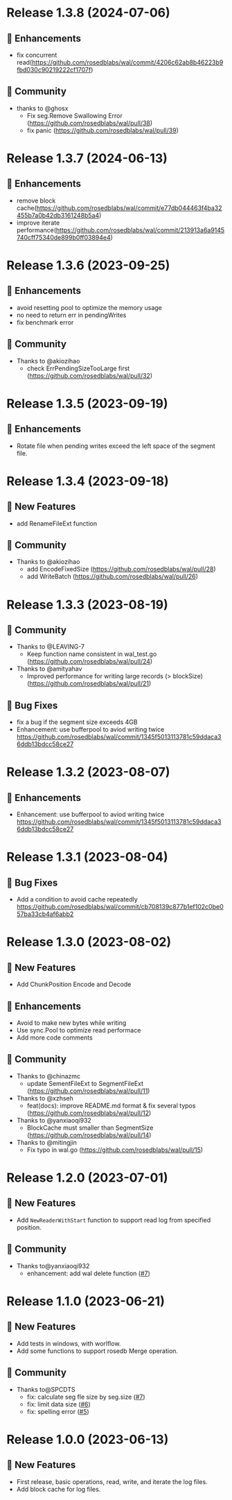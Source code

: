 # Release 1.3.8 (2024-07-06)
## 🎄 Enhancements
* fix concurrent read(https://github.com/rosedblabs/wal/commit/4206c62ab8b46223b9fbd030c90219222cf1707f)
## 🎠 Community
* thanks to @ghosx
  * Fix seg.Remove Swallowing Error (https://github.com/rosedblabs/wal/pull/38)
  * fix panic (https://github.com/rosedblabs/wal/pull/39)

# Release 1.3.7 (2024-06-13)

## 🎄 Enhancements
* remove block cache(https://github.com/rosedblabs/wal/commit/e77db044463f4ba32455b7a0b42db3161248b5a4)
* improve iterate performance(https://github.com/rosedblabs/wal/commit/213913a6a9145740cff75340de899b0ff03894e4)

# Release 1.3.6 (2023-09-25)

## 🎄 Enhancements
* avoid resetting pool to optimize the memory usage
* no need to return err in pendingWrites
* fix benchmark error
## 🎠 Community
* Thanks to @akiozihao 
    * check ErrPendingSizeTooLarge first (https://github.com/rosedblabs/wal/pull/32)

# Release 1.3.5 (2023-09-19)

## 🎄 Enhancements
* Rotate file when pending writes exceed the left space of the segment file.

# Release 1.3.4 (2023-09-18)

## 🚀 New Features
* add RenameFileExt function

## 🎠 Community
* Thanks to @akiozihao 
    * add EncodeFixedSize (https://github.com/rosedblabs/wal/pull/28)
    * add WriteBatch (https://github.com/rosedblabs/wal/pull/26)

# Release 1.3.3 (2023-08-19)

## 🎠 Community
* Thanks to @LEAVING-7 
  * Keep function name consistent in wal_test.go (https://github.com/rosedblabs/wal/pull/24)
* Thanks to @amityahav 
  * Improved performance for writing large records (> blockSize) (https://github.com/rosedblabs/wal/pull/21)
## 🐞 Bug Fixes
* fix a bug if the segment size exceeds 4GB
* Enhancement: use bufferpool to aviod writing twice https://github.com/rosedblabs/wal/commit/1345f5013113781c59ddaca36ddb13bdcc58ce27

# Release 1.3.2 (2023-08-07)

## 🎄 Enhancements
* Enhancement: use bufferpool to aviod writing twice https://github.com/rosedblabs/wal/commit/1345f5013113781c59ddaca36ddb13bdcc58ce27

# Release 1.3.1 (2023-08-04)

## 🐞 Bug Fixes
* Add a condition to avoid cache repeatedly https://github.com/rosedblabs/wal/commit/cb708139c877b1ef102c0be057ba33cb4af6abb2

# Release 1.3.0 (2023-08-02)

## 🚀 New Features
* Add ChunkPosition Encode and Decode

## 🎄 Enhancements
* Avoid to make new bytes while writing
* Use sync.Pool to optimize read performace
* Add more code comments

## 🎠 Community
* Thanks to @chinazmc 
  * update SementFileExt to SegmentFileExt (https://github.com/rosedblabs/wal/pull/11)
* Thanks to @xzhseh 
  * feat(docs): improve README.md format & fix several typos (https://github.com/rosedblabs/wal/pull/12)
* Thanks to @yanxiaoqi932 
  * BlockCache must smaller than SegmentSize (https://github.com/rosedblabs/wal/pull/14)
* Thanks to @mitingjin 
  * Fix typo in wal.go (https://github.com/rosedblabs/wal/pull/15)

# Release 1.2.0 (2023-07-01)

## 🚀 New Features
* Add `NewReaderWithStart` function to support read log from specified position.

## 🎠 Community
* Thanks to@yanxiaoqi932
  * enhancement: add wal delete function ([#7](https://github.com/rosedblabs/wal/pull/9))

# Release 1.1.0 (2023-06-21)

## 🚀 New Features
* Add tests in windows, with worlflow.
* Add some functions to support rosedb Merge operation.

## 🎠 Community
* Thanks to@SPCDTS
  * fix: calculate seg fle size by seg.size ([#7](https://github.com/rosedblabs/wal/pull/7))
  * fix: limit data size ([#6](https://github.com/rosedblabs/wal/pull/6))
  * fix: spelling error ([#5](https://github.com/rosedblabs/wal/pull/5))

# Release 1.0.0 (2023-06-13)

## 🚀 New Features
* First release, basic operations, read, write, and iterate the log files.
* Add block cache for log files.
